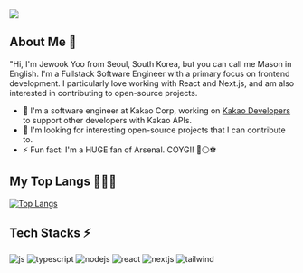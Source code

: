 <img src="https://capsule-render.vercel.app/api?type=rounded&color=fe9600&section=header&fontSize=36&text=Hello%20World!&fontColor=ffffff" />

## About Me 👋
"Hi, I'm Jewook Yoo from Seoul, South Korea, but you can call me Mason in English.
I'm a Fullstack Software Engineer with a primary focus on frontend development.
I particularly love working with React and Next.js, and am also interested in contributing to open-source projects.

- 🔭 I'm a software engineer at Kakao Corp, working on [Kakao Developers](https://developers.kakao.com/) to support other developers with Kakao APIs.
- 👯 I'm looking for interesting open-source projects that I can contribute to.
- ⚡ Fun fact: I'm a HUGE fan of Arsenal. COYG!! 🔴⚪️⚽️

## My Top Langs 🧑🏻‍💻
[![Top Langs](https://github-readme-stats.vercel.app/api/top-langs/?username=honuuk)](https://github.com/anuraghazra/github-readme-stats)

## Tech Stacks ⚡️
![js](https://img.shields.io/badge/JavaScript-F7DF1E?style=for-the-badge&logo=JavaScript&logoColor=white)
![typescript](https://img.shields.io/badge/TypeScript-007ACC?style=for-the-badge&logo=typescript&logoColor=white)
![nodejs](https://img.shields.io/badge/Node.js-43853D?style=for-the-badge&logo=node.js&logoColor=white)
![react](https://img.shields.io/badge/React-20232A?style=for-the-badge&logo=react&logoColor=61DAFB)
![nextjs](https://img.shields.io/badge/Next.js-000?logo=nextdotjs&logoColor=fff&style=for-the-badge)
![tailwind](https://img.shields.io/badge/Tailwind_CSS-38B2AC?style=for-the-badge&logo=tailwind-css&logoColor=white)

